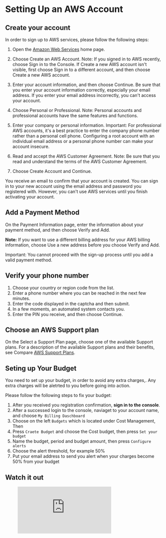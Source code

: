 # Setting Up an AWS Account

## Create your account

In order to sign up to AWS services, please follow the following steps:

1. Open the [Amazon Web Services](https://aws.amazon.com/) home page.

2. Choose Create an AWS Account.
Note: If you signed in to AWS recently, choose Sign in to the Console. If Create a new AWS account isn't visible, first choose Sign in to a different account, and then choose Create a new AWS account.

3. Enter your account information, and then choose Continue. Be sure that you enter your account information correctly, especially your email address. If you enter your email address incorrectly, you can't access your account.

4. Choose Personal or Professional.
Note: Personal accounts and professional accounts have the same features and functions.
    
5. Enter your company or personal information.
Important: For professional AWS accounts, it's a best practice to enter the company phone number rather than a personal cell phone. Configuring a root account with an individual email address or a personal phone number can make your account insecure.
    
6. Read and accept the AWS Customer Agreement.
Note: Be sure that you read and understand the terms of the AWS Customer Agreement.
    
7. Choose Create Account and Continue.


 You receive an email to confirm that your account is created. You can sign in to your new account using the email address and password you registered with. However, you can't use AWS services until you finish activating your account.

## Add a Payment Method

On the Payment Information page, enter the information about your payment method, and then choose Verify and Add.

**Note:** If you want to use a different billing address for your AWS billing information, choose Use a new address before you choose Verify and Add.

Important: You cannot proceed with the sign-up process until you add a valid payment method.



## Verify your phone number

1. Choose your country or region code from the list.
2. Enter a phone number where you can be reached in the next few minutes.
3. Enter the code displayed in the captcha and then submit.
4. In a few moments, an automated system contacts you.
5. Enter the PIN you receive, and then choose Continue.



## Choose an AWS Support plan

On the Select a Support Plan page, choose one of the available Support plans. For a description of the available Support plans and their benefits, see Compare [AWS Support Plans](https://aws.amazon.com/premiumsupport/plans/).


## Seting up Your Budget

You need to set up your budget, in order to avoid any extra charges,. Any extra charges will be aletrted to you before going into action.

Please follow the following steps to fix your budget:

1. After you received you registration confirmation, **sign in to the console**.
2. After a successed login to the console, naviaget to your account name, and choose `My Billing Daschboard`
3. Choose on the left `Budgets` which is located under Cost Management, Then
4. Press `Craete Budget` and choose the Cost budget, then press `Set your budget`
5. Name the budget, period and  budget amount, then press `Configure alerts`
6. Choose the alert threshold, for example 50%
7. Put your email address to send you alert when your charges become 50% from your budget




## Watch it out

<!-- blank line -->
<figure class="video_container">
  <iframe src="https://www.youtube.com/embed/enMumwvLAug" frameborder="0" allowfullscreen="true"> </iframe>
</figure>
<!-- blank line -->

